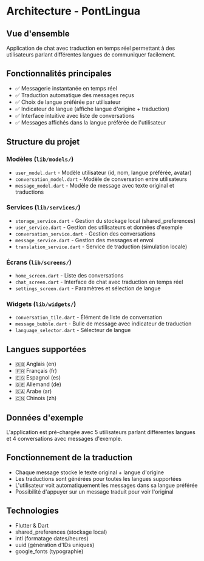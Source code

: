 # Architecture - PontLingua

## Vue d'ensemble
Application de chat avec traduction en temps réel permettant à des utilisateurs parlant différentes langues de communiquer facilement.

## Fonctionnalités principales
- ✅ Messagerie instantanée en temps réel
- ✅ Traduction automatique des messages reçus
- ✅ Choix de langue préférée par utilisateur
- ✅ Indicateur de langue (affiche langue d'origine + traduction)
- ✅ Interface intuitive avec liste de conversations
- ✅ Messages affichés dans la langue préférée de l'utilisateur

## Structure du projet

### Modèles (`lib/models/`)
- `user_model.dart` - Modèle utilisateur (id, nom, langue préférée, avatar)
- `conversation_model.dart` - Modèle de conversation entre utilisateurs
- `message_model.dart` - Modèle de message avec texte original et traductions

### Services (`lib/services/`)
- `storage_service.dart` - Gestion du stockage local (shared_preferences)
- `user_service.dart` - Gestion des utilisateurs et données d'exemple
- `conversation_service.dart` - Gestion des conversations
- `message_service.dart` - Gestion des messages et envoi
- `translation_service.dart` - Service de traduction (simulation locale)

### Écrans (`lib/screens/`)
- `home_screen.dart` - Liste des conversations
- `chat_screen.dart` - Interface de chat avec traduction en temps réel
- `settings_screen.dart` - Paramètres et sélection de langue

### Widgets (`lib/widgets/`)
- `conversation_tile.dart` - Élément de liste de conversation
- `message_bubble.dart` - Bulle de message avec indicateur de traduction
- `language_selector.dart` - Sélecteur de langue

## Langues supportées
- 🇬🇧 Anglais (en)
- 🇫🇷 Français (fr)
- 🇪🇸 Espagnol (es)
- 🇩🇪 Allemand (de)
- 🇸🇦 Arabe (ar)
- 🇨🇳 Chinois (zh)

## Données d'exemple
L'application est pré-chargée avec 5 utilisateurs parlant différentes langues et 4 conversations avec messages d'exemple.

## Fonctionnement de la traduction
- Chaque message stocke le texte original + langue d'origine
- Les traductions sont générées pour toutes les langues supportées
- L'utilisateur voit automatiquement les messages dans sa langue préférée
- Possibilité d'appuyer sur un message traduit pour voir l'original

## Technologies
- Flutter & Dart
- shared_preferences (stockage local)
- intl (formatage dates/heures)
- uuid (génération d'IDs uniques)
- google_fonts (typographie)
